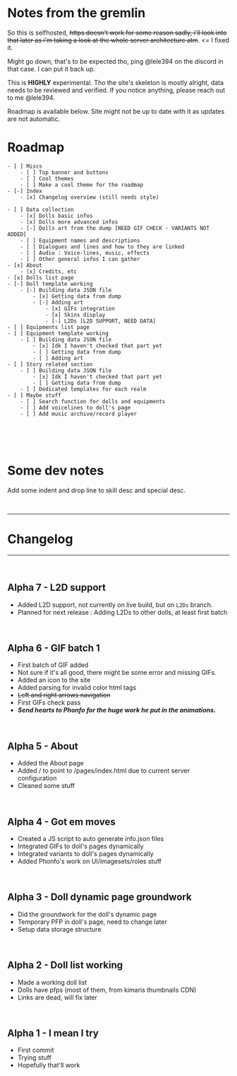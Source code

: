 # Notes from the gremlin

So this is selfhosted, ~~https doesn't work for some reason sadly, i'll look into that later as i'm taking a look at the whole server architecture atm~~. <= I fixed it.

Might go down, that's to be expected tho, ping @lele394 on the discord in that case. I can put it back up.

This is **HIGHLY** experimental. Tho the site's skeleton is mostly alright, data needs to be reviewed and verified. If you notice anything, please reach out to me @lele394.

Roadmap is available below. Site might not be up to date with it as updates are not automatic.




# Roadmap

```
- [ ] Miscs
    - [ ] Top banner and buttons
    - [ ] Cool themes
    - [ ] Make a cool theme for the roadmap
- [-] Index
    - [x] Changelog overview (still needs style)

- [ ] Data collection
    - [x] Dolls basic infos
    - [x] Dolls more advanced infos
    - [-] Dolls art from the dump [NEED GIF CHECK - VARIANTS NOT ADDED]
    - [ ] Equipment names and descriptions
    - [ ] Dialogues and lines and how to they are linked
    - [ ] Audio : Voice-lines, music, effects 
    - [ ] Other general infos I can gather
- [x] About
    - [x] Credits, etc
- [x] Dolls list page 
- [-] Doll template working
    - [-] Building data JSON file
        - [x] Getting data from dump
        - [-] Adding art
            - [x] GIFs integration
            - [x] Skins display
            - [-] L2Ds [L2D SUPPORT, NEED DATA]
- [ ] Equipments list page
- [ ] Equipment template working
    - [ ] Building data JSON file
        - [x] Idk I haven't checked that part yet
        - [ ] Getting data from dump
        - [ ] Adding art
- [ ] Story related section
    - [ ] Building data JSON file
        - [x] Idk I haven't checked that part yet
        - [ ] Getting data from dump
    - [ ] Dedicated templates for each realm
- [ ] Maybe stuff
    - [ ] Search function for dolls and equipments
    - [ ] Add voicelines to doll's page
    - [ ] Add music archive/record player
```

<br>
<br>
<br>

# Some dev notes
Add some indent and drop line to skill desc and special desc.

<br>

---

# Changelog 

---

<br>
  
## Alpha 7 - L2D support 
- Added L2D support, not currently on live build, but on `L2Ds` branch.
- Planned for next release : Adding L2Ds to other dolls, at least first batch

<br>
  
## Alpha 6 - GIF batch 1
- First batch of GIF added
- Not sure if it's all good, there might be some error and missing GIFs.
- Added an icon to the site 
- Added parsing for invalid color html tags
- ~~Left and right arrows navigation~~
- First GIFs check pass
- ***Send hearts to Phonfo for the huge work he put in the animations.***

<br>
  
## Alpha 5 - About
- Added the About page
- Added / to point to /pages/index.html due to current server configuration
- Cleaned some stuff

<br>

## Alpha 4 - Got em moves
- Created a JS script to auto generate info.json files
- Integrated GIFs to doll's pages dynamically
- Integrated variants to doll's pages dynamically
- Added Phonfo's work on UI/imagesets/roles stuff

<br>

## Alpha 3 - Doll dynamic page groundwork
- Did the groundwork for the doll's dynamic page
- Temporary PFP in doll's page, need to change later
- Setup data storage structure

<br>

## Alpha 2 - Doll list working
- Made a working doll list
- Dolls have pfps (most of them, from kimaris thumbnails CDN)
- Links are dead, will fix later

<br>

## Alpha 1 - I mean I try
- First commit
- Trying stuff
- Hopefully that'll work



